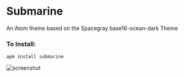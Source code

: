 # Submarine

An Atom theme based on the Spacegray base16-ocean-dark Theme

### To Install:
`apm install submarine`

![screenshot](https://dl.dropboxusercontent.com/u/8518439/github/base-16-ocean-spacegray.png)
